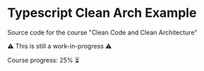 # Typescript Clean Arch Example

Source code for the course "Clean Code and Clean Architecture"

⚠️ This is still a work-in-progress ⚠️

Course progress: 25% ⏳

